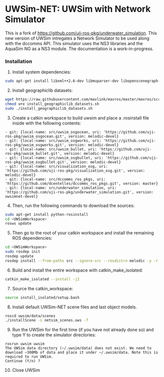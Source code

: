 
# UWSim-NET: UWSim with Network Simulator
This is a fork of https://github.com/uji-ros-pkg/underwater_simulation.
This new version of UWSim intregates a Network Simulator to be used along with the dccomms API. This simulator uses the NS3 libraries and the AquaSim NG as a NS3 module. The documentation is a work-in-progress.

### Installation
1. Install system dependencies:
```bash
sudo apt-get install libxml++2.6-dev libmuparser-dev libopenscenegraph-dev libfftw3-dev geographiclib-tools libgeographic-dev geographiclib-doc -y
```
2. Install geographiclib datasets:
```bash
wget https://raw.githubusercontent.com/mavlink/mavros/master/mavros/scripts/install_geographiclib_datasets.sh
chmod u+x install_geographiclib_datasets.sh
sudo ./install_geographiclib_datasets.sh
```
3. Create a catkin workspace to build uwsim and place a .rosinstall file inside with the following contents:
```
- git: {local-name: src/uwsim_osgocean, uri: 'https://github.com/uji-ros-pkg/uwsim_osgocean.git', version: melodic-devel}
- git: {local-name: src/uwsim_osgworks, uri: 'https://github.com/uji-ros-pkg/uwsim_osgworks.git', version: melodic-devel}
- git: {local-name: src/uwsim_bullet, uri: 'https://github.com/uji-ros-pkg/uwsim_bullet.git', version: melodic-devel}
- git: {local-name: src/uwsim_osgbullet, uri: 'https://github.com/uji-ros-pkg/uwsim_osgbullet.git', version: melodic-devel}
- git: {local-name: src/visualization_osg, uri: 'https://github.com/uji-ros-pkg/visualization_osg.git', version: melodic-devel}
- git: {local-name: src/dccomms_ros_pkgs, uri: 'https://github.com/dcentelles/dccomms_ros_pkgs.git', version: master}
- git: {local-name: src/underwater_simulation, uri: 'https://github.com/uji-ros-pkg/underwater_simulation.git', version: uwsimnet-devel}
```    
4. Then, run the following commands to download the sources:
```bash
sudo apt-get install python-rosinstall
cd <UWSimWorkspace>
rosws update
```
5. Then go to the root of your catkin workspace and install the remaining ROS dependencies:
```bash
cd <UWSimWorkspace>
sudo rosdep init
rosdep update
rosdep install --from-paths src --ignore-src --rosdistro melodic -y -r
```
6. Build and install the entire workspace with catkin_make_isolated:
```bash
catkin_make_isolated --install -j2
```
7. Source the catkin_workspace:
```bash
source install_isolated/setup.bash
```
8. Install default UWSim-NET scene files and last object models.

```bash
roscd uwsim/data/scenes
./installScene -s netsim_scenes.uws -f
```
9. Run the UWSim for the first time (if you have not already done so) and type Y to create the simulator directories:
```
rosrun uwsim uwsim
The UWSim data directory (~/.uwsim/data) does not exist. We need to download ~300Mb of data and place it under ~/.uwsim/data. Note this is required to run UWSim.
Continue (Y/n) ?
```
10. Close UWSim
